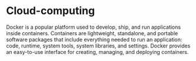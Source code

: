 # Cloud-computing
Docker is a popular platform used to develop, ship, and run applications inside containers. Containers are lightweight, standalone, and portable software packages that include everything needed to run an application: code, runtime, system tools, system libraries, and settings. Docker provides an easy-to-use interface for creating, managing, and deploying containers.